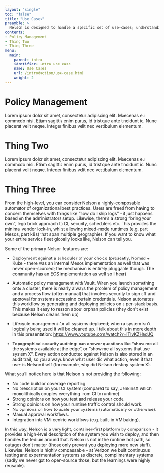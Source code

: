 ```yaml
---
layout: "single"
toc: "false"
title: "Use Cases"
preamble: >
  Nelson is designed to handle a specific set of use-cases; understanding these use-cases will allow you to understand if Nelson is a good fit for the challenges you face in your organization.
contents:
- Policy Management
- Thing Two
- Thing Three
menu:
  main:
    parent: intro
    identifier: intro-use-case
    name: Use Cases
    url: /introduction/use-case.html
    weight: 2
---
```


# Policy Management

Lorem ipsum dolor sit amet, consectetur adipiscing elit. Maecenas eu commodo nisi. Etiam sagittis enim purus, id tristique ante tincidunt id. Nunc placerat velit neque. Integer finibus velit nec vestibulum elementum.

# Thing Two

Lorem ipsum dolor sit amet, consectetur adipiscing elit. Maecenas eu commodo nisi. Etiam sagittis enim purus, id tristique ante tincidunt id. Nunc placerat velit neque. Integer finibus velit nec vestibulum elementum.

# Thing Three

From the high-level, you can consider Nelson a highly-composable automator of organizational best practices. Users are freed from having to concern themselves with things like “how do I ship logs” - it just happens based on the administrators setup. Likewise, there’s a strong “bring your own”, lego brick approach to CI, security, schedulers etc. This provides the minimal vendor lock-in, whilst allowing mixed-mode runtimes (e.g. part Mesos, part k8s) that span multiple geographies. If you want to know what your entire service fleet globally looks like, Nelson can tell you.

Some of the primary Nelson features are:

- Deployment against a scheduler of your choice (presently, Nomad + Kube - there was an internal Mesos implementation as well that was never open-sourced; the mechanism is entirely pluggable though. The community has an ECS implementation as well so I hear)

- Automatic policy management with Vault. When you launch something onto a cluster, there is nearly always the problem of policy management and a process flow (often manual) that involves security to sign off and approval for systems accessing certain credentials. Nelson automates this workflow by generating and deploying policies on a per-stack basis. This makes it easy to reason about orphan policies (they don't exist because Nelson cleans them up)

- Lifecycle management for all systems deployed; when a system isn’t logically being used it will be cleaned up. I talk about this in more depth in this presentation: https://www.youtube.com/watch?v=lTIvKZHedJQ

- Topographical security auditing: can answer questions like “show me all the systems available at the edge”, or “show me all systems that use system X”. Every action conducted against Nelson is also stored in an audit trail, so you always know what user did what action, even if that user is Nelson itself (for example, why did Nelson destroy system X).

What you’ll notice here is that Nelson is not providing the following:

- No code build or coverage reporting
- No prescription on your CI system (compared to say, JenkinsX which monolithically couples everything from CI to runtime)
- Strong opinions on how you test and release your code.
- Strong opinions on how your runtime traffic control should work.
- No opinions on how to scale your systems (automatically or otherwise).
- Manual approval workflows.
- Integration into VM-centric workflows (e.g. built-in VM baking).

In this way, Nelson is a very light, container-first platform by comparison - it provides a high-level description of the system you wish to deploy, and then handles the tedium around that. Nelson is not in the runtime hot path, so outages don't matter (those only prevent you deploying more new stuff). Likewise, Nelson is highly compassable - at Verizon we built continuous testing and experimentation systems as discrete, complimentary systems (sadly we never got to open-source those, but the learnings were highly reusable).
